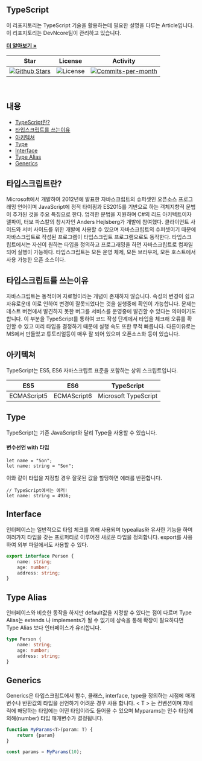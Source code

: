 ## TypeScript
  
이 리포지토리는 TypeScript 기술을 활용하는데 필요한 설명을 다루는 Article입니다. <br />
이 리포지토리는 DevNcore팀이 관리하고 있습니다.  

<a href="https://github.com/devncore/devncore"><strong>더 알아보기 »</strong></a>
  
| Star | License | Activity |
|:----:|:-------:|:--------:|
| <a href="https://github.com/devncore/wpf-code-rules/stargazers"><img src="https://img.shields.io/github/stars/devncore/wpf-code-rules" alt="Github Stars"></a> | <img src="https://img.shields.io/github/license/devncore/wpf-code-rules" alt="License"> | <a href="https://github.com/devncore/wpf-code-rules/pulse"><img src="https://img.shields.io/github/commit-activity/m/devncore/wpf-code-rules" alt="Commits-per-month"></a> |

<br />

## 내용
- [TypeScript란?](#타입스크립트란)
- [타입스크립트를 쓰는이유](#타입스크립트를-쓰는이유)
- [아키텍쳐](#아키텍쳐)
- [Type](#type)
- [Interface](#Interface)
- [Type Alias](#Type-Alias)
- [Generics](#Generics)

## 타입스크립트란?
Microsoft에서 개발하여 2012년에 발표한 자바스크립트의 슈퍼셋인 오픈소스 프로그래밍 언어이며 JavaScript에 정적 타이핑과 ES2015를 기반으로 하는 객체지향적 문법이 추가된 것을 주요 특징으로 한다. 엄격한 문법을 지원하며 C#의 리드 아키텍트이자 델파이, 터보 파스칼의 창시자인 Anders Hejlsberg가 개발에 참여했다. 클라이언트 사이드와 서버 사이드를 위한 개발에 사용할 수 있으며 자바스크립트의 슈퍼셋이기 때문에 자바스크립트로 작성된 프로그램이 타입스크립트 프로그램으로도 동작한다. 타입스크립트에서는 자신이 원하는 타입을 정의하고 프로그래밍을 하면 자바스크립트로 컴파일되어 실행이 가능하다. 타입스크립트는 모든 운영 체제, 모든 브라우저, 모든 호스트에서 사용 가능한 오픈 소스이다.

## 타입스크립트를 쓰는이유
자바스크립트는 동적이며 자료형이라는 개념이 존재하지 않습니다.
속성의 변경이 쉽고 자유로운데 이로 인하여 변경이 잘못되었다는 것을 실행중에 확인이 가능합니다.
문제는 테스트 버전에서 발견하지 못한 버그를 서비스를 운영중에 발견할 수 있다는 의미이기도 합니다.
이 부분을 TypeScript를 통하여 코드 작성 단계에서 타입을 체크해 오류를 확인할 수 있고 미리 타입을 결정하기 때문에 실행 속도 또한 무척 빠릅니다.
다른이유로는 MS에서 만들었고 튜토리얼등이 매우 잘 되어 있으며 오픈소스화 등이 있습니다.

## 아키텍쳐
TypeScript는 ES5, ES6 자바스크립트 표준을 포함하는 상위 스크립트입니다.

| ES5 | ES6 | TypeScript |
|:----:|:----:|:----:|
| ECMAScript5 | ECMAScript6 | Microsoft TypeScript |

## Type
TypeScript는 기존 JavaScript와 달리 Type을 사용할 수 있습니다.

#### 변수선언 with 타입

```
let name = "Son";
let name: string = "Son";
```
이와 같이 타입을 지정할 경우 잘못된 값을 할당하면 에러를 반환합니다.
```
// TypeScript에서는 에러!
let name: string = 4936;
```

## Interface
인터페이스는 일반적으로 타입 체크를 위해 사용되며 typealias와 유사한 기능을 하며 여러가지 타입을 갖는 프로퍼티로 이루어진 새로운 타입을 정의합니다.
export를 사용하여 외부 파일에서도 사용할 수 있다.

```typescript
export interface Person {
	name: string;
  	age: number;
  	address: string;
}
```

## Type Alias
인터페이스와 비슷한 동작을 하지만 default값을 지정할 수 있다는 점이 다르며 Type Alias는 extends 나 implements가 될 수 없기에 상속을 통해 확장이 필요하다면 Type Alias 보다 인터페이스가 유리합니다.

```typescript
type Person {
	name: string;
  	age: number;
  	address: string;
}
```

## Generics
Generics은 타입스크립트에서 함수, 클래스, interface, type을 정의하는 시점에 매개변수나 반환값의 타입을 선언하기 어려운 경우 사용 합니다.
< T > 는 컨벤션이며 제네릭에 해당하는 타입에는 어떤 타입이라도 들어올 수 있으며 Myparams는 인수 타입에 의해(number) 타입 매개변수가 결정됩니다.

``` typescript
function MyParams<T>(param: T) {
	return {param}
}

const params = MyParams(10);
```


